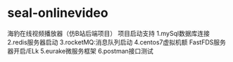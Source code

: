 # seal-onlinevideo
海豹在线视频播放器（仿B站后端项目）
项目启动支持
1.mySql数据库连接
2.redis服务器启动
3.rocketMQ:消息队列启动
4.centos7虚拟机额 FastFDS服务器开启/ELk
5.eurake微服务框架
6.postman接口测试
